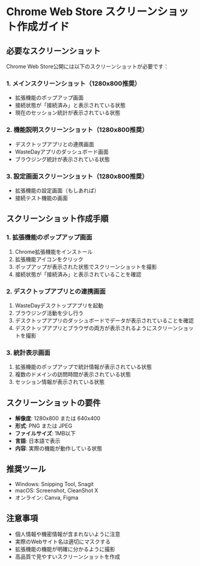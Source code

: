# Chrome Web Store スクリーンショット作成ガイド

## 必要なスクリーンショット

Chrome Web Store公開には以下のスクリーンショットが必要です：

### 1. メインスクリーンショット（1280x800推奨）
- 拡張機能のポップアップ画面
- 接続状態が「接続済み」と表示されている状態
- 現在のセッション統計が表示されている状態

### 2. 機能説明スクリーンショット（1280x800推奨）
- デスクトップアプリとの連携画面
- WasteDayアプリのダッシュボード画面
- ブラウジング統計が表示されている状態

### 3. 設定画面スクリーンショット（1280x800推奨）
- 拡張機能の設定画面（もしあれば）
- 接続テスト機能の画面

## スクリーンショット作成手順

### 1. 拡張機能のポップアップ画面
1. Chrome拡張機能をインストール
2. 拡張機能アイコンをクリック
3. ポップアップが表示された状態でスクリーンショットを撮影
4. 接続状態が「接続済み」と表示されていることを確認

### 2. デスクトップアプリとの連携画面
1. WasteDayデスクトップアプリを起動
2. ブラウジング活動を少し行う
3. デスクトップアプリのダッシュボードでデータが表示されていることを確認
4. デスクトップアプリとブラウザの両方が表示されるようにスクリーンショットを撮影

### 3. 統計表示画面
1. 拡張機能のポップアップで統計情報が表示されている状態
2. 複数のドメインの訪問時間が表示されている状態
3. セッション情報が表示されている状態

## スクリーンショットの要件

- **解像度**: 1280x800 または 640x400
- **形式**: PNG または JPEG
- **ファイルサイズ**: 1MB以下
- **言語**: 日本語で表示
- **内容**: 実際の機能が動作している状態

## 推奨ツール

- Windows: Snipping Tool, Snagit
- macOS: Screenshot, CleanShot X
- オンライン: Canva, Figma

## 注意事項

- 個人情報や機密情報が含まれないように注意
- 実際のWebサイト名は適切にマスクする
- 拡張機能の機能が明確に分かるように撮影
- 高品質で見やすいスクリーンショットを作成




